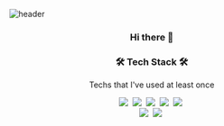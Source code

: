 ![header](https://capsule-render.vercel.app/api?type=Waving&color=auto&height=200&section=header&text=Soobin%20Park&fontSize50&animation=twinkling)
<h3 align="center">Hi there 👋 </h3>

<h3 align="center">🛠 Tech Stack 🛠</h3>

<p align="center"> Techs that I've used at least once </p>

<p align="center">
  <img src="https://img.shields.io/badge/python-3670A0?style=Flat-square&logo=python&logoColor=ffdd54"/></a>&nbsp 
  <img src="https://img.shields.io/badge/java-%23ED8B00.svg?style=Flat-square&logo=openjdk&logoColor=white"/></a>&nbsp 
  <img src="https://img.shields.io/badge/c%23-%23239120.svg?style=Flat-square&logo=c-sharp&logoColor=white"/></a>&nbsp 
  <img src="https://img.shields.io/badge/PyTorch-%23EE4C2C.svg?style=Flat-square&logo=PyTorch&logoColor=white"/></a>&nbsp 
  <img src="https://img.shields.io/badge/TensorFlow-%23FF6F00.svg?style=Flat-square&logo=TensorFlow&logoColor=white"/></a>&nbsp 
  <br>
  <img src="https://img.shields.io/badge/Android-3DDC84?style=Flat-square&logo=android&logoColor=white"/></a>&nbsp 
  <img src="https://img.shields.io/badge/adobe%20illustrator-%23FF9A00.svg?style=Flat-square&logo=adobe%20illustrator&logoColor=white"/></a>&nbsp 
